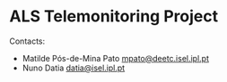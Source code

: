 # ALS Telemonitoring Project


Contacts:

* Matilde Pós-de-Mina Pato [mpato@deetc.isel.ipl.pt](mailto:mpato@deetc.isel.ipl.pt)
* Nuno Datia [datia@isel.ipl.pt](mailto:datia@isel.ipl.pt)
